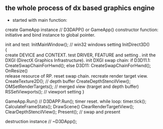 ## the whole process of dx based graphics engine
- started with main function:

create GameApp instance     // D3DAPP() or GameApp()
    constructor function: initiative and bind instance to global pointer.
    
init and test:
    InitMainWindow();       // win32 windows setting
    InitDirect3D()             
    {    
        create DEVICE and CONTEXT.
        test DRIVER, FEATURE and setting .
        init the DXGI (DirectX Graphics Infrastructure).
        init DXGI swap chain:
            if D3D11.1: CreateSwapChainForHwnd();
            else D3D11: CreateSwapChainForHwnd();
        OnResize()  
            release resource of RP.
            reset swap chain.
            recreate render target view.
            CreateTexture2D();      // depth buffer
            CreateDepthStencilView(); 
            OMSetRenderTargets();   // merged view (trarget and depth buffer)
            RSSetViewports();       // viewport setting
    }

GameApp.Run()               // D3DAPP.Run();
    timer reset.
    while loop:
        timer.tick();
        CalculateFrameStats();
        DrawScene()
            ClearRenderTargetView();
            ClearDepthStencilView();
            Present();      // swap and present

destruction instance        // ~D3DApp();





